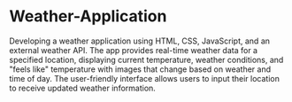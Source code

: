 # Weather-Application
Developing a weather application using HTML, CSS, JavaScript, and an external weather API. The app provides real-time weather data for a specified location, displaying current temperature, weather conditions, and "feels like" temperature with images that change based on weather and time of day. The user-friendly interface allows users to input their location to receive updated weather information.